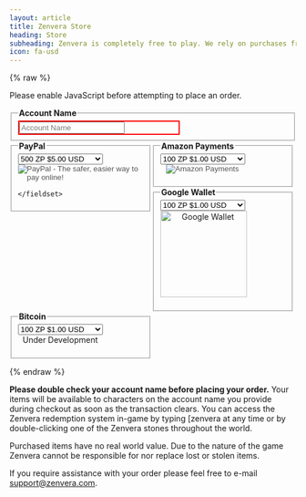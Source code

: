 ```yaml
---
layout: article
title: Zenvera Store
heading: Store
subheading: Zenvera is completely free to play. We rely on purchases from the Zenvera store to offset project expenses.
icon: fa-usd
---
```


{% raw %}

<noscript>Please enable JavaScript before attempting to place an order.</noscript>

<script type='text/javascript'>
    $(document).ready( function() {
        $('#pp-btn').attr('disabled', false);
        $('#a-btn').attr('disabled', false);
    });

    function EnsureAccount(fId) {
        var a = $('#account-name').val().trim();
        if(!a.length) {
            return false;
        }
        
        $(fId).val(a);
        return true;
   }
</script>

<div>
    <fieldset>
        <legend><strong>Account Name</strong></legend>
        <div style="width: 280px; border: 2px; border-style: solid; border-color: red;">
                <input type="text" name="account-name" id="account-name" maxlength="32" placeholder="Account Name">
        </div>
    </fieldset>
</div>

<div style="width: 250px; float: left;">
    <fieldset>
    <legend><strong>PayPal</strong></legend>
    <form action="https://www.paypal.com/cgi-bin/webscr" onsubmit='return EnsureAccount("#p-a");' method="post" target="_top">
        <input type="hidden" name="cmd" value="_s-xclick">
        <input type="hidden" name="hosted_button_id" value="J4QQMTXMQYS7N">
        <div>
            <input type="hidden" name="on0" value="Zenvera Points">
            <div style="display: inline-block;">
                <select name="os0">
                    <option value="500 ZP">500 ZP $5.00 USD</option>
                    <option value="1100 ZP">1100 ZP $10.00 USD</option>
                    <option value="2400 ZP">2400 ZP $20.00 USD</option>
                    <option value="6500 ZP">6500 ZP $50.00 USD</option>
                </select>
                <input type="hidden" name="on1" value="Account Name">
                <input type="hidden" name="os1" id="p-a">
                <div style="text-align: center;">
                    <input type="hidden" name="currency_code" value="USD">
                    <input id="pp-btn" disabled="true" type="image" src="https://www.paypalobjects.com/en_US/i/btn/btn_buynowCC_LG.gif" border="0" name="submit" alt="PayPal - The safer, easier way to pay online!">
                    <img alt="" border="0" src="https://www.paypalobjects.com/en_US/i/scr/pixel.gif" width="1" height="1">
                </div>
            </div>
        </div>
    </form>

<!--
<form action="https://www.paypal.com/cgi-bin/webscr" method="post" target="_top">
<input type="hidden" name="cmd" value="_s-xclick">
<input type="hidden" name="hosted_button_id" value="FEM5HV5S2PHMA">
<table>
<tr><td><input type="hidden" name="on0" value="Zenvera Points">Zenvera Points</td></tr><tr><td><select name="os0">
	<option value="625 ZP">625 ZP $5.00 USD</option>
	<option value="1375 ZP">1375 ZP $10.00 USD</option>
	<option value="3000 ZP">3000 ZP $20.00 USD</option>
	<option value="8125 ZP">8125 ZP $50.00 USD</option>
</select> </td></tr>
<tr><td><input type="hidden" name="on1" value="Account Name">Account Name</td></tr><tr><td><input type="text" name="os1" maxlength="200" placeholder="Account Name"></td></tr>
</table>
<input type="hidden" name="currency_code" value="USD">
<input type="image" src="https://www.paypalobjects.com/en_US/i/btn/btn_buynowCC_LG.gif" border="0" name="submit" alt="PayPal - The safer, easier way to pay online!">
<img alt="" border="0" src="https://www.paypalobjects.com/en_US/i/scr/pixel.gif" width="1" height="1">
</form>
-->
    </fieldset>
</div>

<div style="width: 250px; float: left;">
    <fieldset>
    <legend><strong>Amazon Payments</strong></legend>
    <form action="https://zenvera.herokuapp.com/store/store-amazon.php" onsubmit='return EnsureAccount("#a-a");' method="post" target="_top">
        <div>
            <input type="hidden" name="on0" value="Zenvera Points">
            <div style="display: inline-block;">
                <select name="os0">
                    <option value="100 ZP">100 ZP $1.00 USD</option>
                    <option value="500 ZP">500 ZP $5.00 USD</option>
                    <option value="1100 ZP">1100 ZP $9.99 USD</option>
                    <option value="2400 ZP">2400 ZP $20.00 USD</option>
                    <option value="6500 ZP">6500 ZP $50.00 USD</option>
                </select>
                <input type="hidden" name="on1" value="Account Name">
                <input type="hidden" name="os1" id="a-a">
                <div style="text-align: center;"><input id="a-btn" disabled="true" type="image" src="https://authorize.payments.amazon.com/pba/images/payNowButton.png" border="0" name="submit" alt="Amazon Payments"></div>
            </div>
        </div>
    </form>
    </fieldset>
</div>

<script src="https://checkout.google.com/inapp/lib/buy.js"></script>
<script type='text/javascript'>
    function RunButton() {
        if (!EnsureAccount('#g-a'))
            return false;

        $.post( "https://zenvera.herokuapp.com/store/google/generateJWT.php", $("#googleWalletForm").serialize(), function( data ) {
        google.payments.inapp.buy({ jwt: data.genJWT, success: function() {console.log('success');}, failure: function(result) {console.log(result.response.errorType);} }); }, "json"); return false; 
    }
</script>
<div style="width: 250px; float: left;">
    <fieldset>
    <legend><strong>Google Wallet</strong></legend>
    <form action="#" onsubmit="return RunButton();" id="googleWalletForm">
        <div>
            <input type="hidden" name="on0" value="Zenvera Points">
            <div style="display: inline-block;">
                <select name="os0">
                    <option value="100 ZP">100 ZP $1.00 USD</option>
                    <option value="500 ZP">500 ZP $5.00 USD</option>
                    <option value="1100 ZP">1100 ZP $9.99 USD</option>
                    <option value="2400 ZP">2400 ZP $20.00 USD</option>
                    <option value="6500 ZP">6500 ZP $50.00 USD</option>
                </select>
                <input type="hidden" name="on1" value="Account Name">
                <input type="hidden" name="os1" id="g-a">
                <!--<img src="https://checkout.google.com/buttons/checkoutMobile.gif?merchant_id=176727849928054&w=152&h=30&style=white&variant=no-text&loc=en_US" border="0" alt="Google Wallet" id='buyButton' value='buy' onclick='RunButton();'>-->
                <div style="text-align: center;"><img src="https://zenvera.com/images/buy-button.png" width="152" border="0" alt="Google Wallet" id='buyButton' value='buy' onclick='RunButton();'></div>
            </div>
        </div>
    </form>
    </fieldset>
</div>
<div style="width: 250px; float: left;">
    <fieldset>
    <legend><strong>Bitcoin</strong></legend>
    <form action="https://zenvera.herokuapp.com/store/store-coinbase.php" method="post" target="_top">
        <div>
            <input type="hidden" name="on0" value="Zenvera Points">
            <div style="display: inline-block;">
                <select name="os0">
                    <option value="100 ZP">100 ZP $1.00 USD</option>
                    <option value="500 ZP">500 ZP $5.00 USD</option>
                    <option value="1100 ZP">1100 ZP $9.99 USD</option>
                    <option value="2400 ZP">2400 ZP $20.00 USD</option>
                    <option value="6500 ZP">6500 ZP $50.00 USD</option>
                </select>
                <input type="hidden" name="on1" value="Account Name">
                <input type="hidden" name="os1" id="c-a">
                <div style="text-align: center;">Under Development</div>
                <!--<input type="image" src="https://coinbase.com/assets/buttons/buy_now_small-2161bfbbcfc0444a0c26cdac30778f7a.png" border="0" name="submit" alt="Bitcoin">-->
            </div>
        </div>
    </form>
    </fieldset>
</div>
<br style="clear: both;">

{% endraw %}

__Please double check your account name before placing your order.__
Your items will be available to characters on the account name you provide during checkout as soon as the transaction clears.
You can access the Zenvera redemption system in-game by typing [zenvera at any time or by double-clicking one of the Zenvera stones throughout the world.

Purchased items have no real world value. Due to the nature of the game Zenvera cannot be responsible for nor replace lost or stolen items.

If you require assistance with your order please feel free to e-mail support@zenvera.com.
